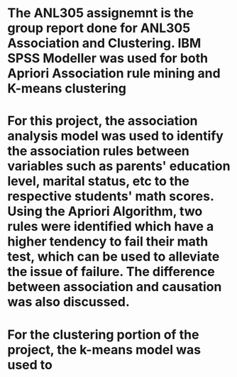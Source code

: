 # The ANL305 assignemnt is the group report done for ANL305 Association and Clustering. IBM SPSS Modeller was used for both Apriori Association rule mining and K-means clustering

# For this project, the association analysis model was used to identify the association rules between variables such as parents' education level, marital status, etc to the respective students' math scores. Using the Apriori Algorithm, two rules were identified which have a higher tendency to fail their math test, which can be used to alleviate the issue of failure. The difference between association and causation was also discussed. 

# For the clustering portion of the project, the k-means model was used to 
